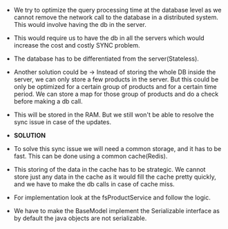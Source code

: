 * We try to optimize the query processing time at the database level as we cannot remove the network call
  to the database in a distributed system. This would involve having the db in the server. 
* This would require us to have the db in all the servers which would increase the cost and costly SYNC
  problem.
* The database has to be differentiated from the server(Stateless).

* Another solution could be -> Instead of storing the whole DB inside the server, we can only store a few
  products in the server. But this could be only be optimized for a certain group of products and for a
  certain time period. We can store a map for those group of products and do a check before making a db
  call.
* This will be stored in the RAM. But we still won't be able to resolve the sync issue in case of the updates.


* **SOLUTION**
* To solve this sync issue we will need a common storage, and it has to be fast. This can be done using a
  common cache(Redis).
* This storing of the data in the cache has to be strategic. We cannot store just any data in the cache as
  it would fill the cache pretty quickly, and we have to make the db calls in case of cache miss.


* For implementation look at the fsProductService and follow the logic.
* We have to make the BaseModel implement the Serializable interface as by default the java objects are not
  serializable.